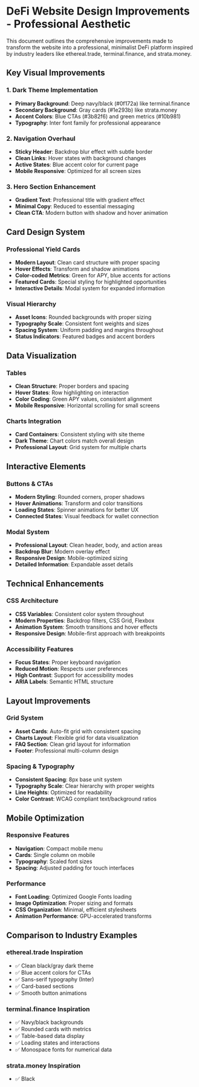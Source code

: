 # DeFi Website Design Improvements - Professional Aesthetic

This document outlines the comprehensive improvements made to transform the website into a professional, minimalist DeFi platform inspired by industry leaders like ethereal.trade, terminal.finance, and strata.money.

## Key Visual Improvements

### 1. Dark Theme Implementation
- **Primary Background**: Deep navy/black (#0f172a) like terminal.finance
- **Secondary Background**: Gray cards (#1e293b) like strata.money  
- **Accent Colors**: Blue CTAs (#3b82f6) and green metrics (#10b981)
- **Typography**: Inter font family for professional appearance

### 2. Navigation Overhaul
- **Sticky Header**: Backdrop blur effect with subtle border
- **Clean Links**: Hover states with background changes
- **Active States**: Blue accent color for current page
- **Mobile Responsive**: Optimized for all screen sizes

### 3. Hero Section Enhancement
- **Gradient Text**: Professional title with gradient effect
- **Minimal Copy**: Reduced to essential messaging
- **Clean CTA**: Modern button with shadow and hover animation

## Card Design System

### Professional Yield Cards
- **Modern Layout**: Clean card structure with proper spacing
- **Hover Effects**: Transform and shadow animations
- **Color-coded Metrics**: Green for APY, blue accents for actions
- **Featured Cards**: Special styling for highlighted opportunities
- **Interactive Details**: Modal system for expanded information

### Visual Hierarchy
- **Asset Icons**: Rounded backgrounds with proper sizing
- **Typography Scale**: Consistent font weights and sizes  
- **Spacing System**: Uniform padding and margins throughout
- **Status Indicators**: Featured badges and accent borders

## Data Visualization

### Tables
- **Clean Structure**: Proper borders and spacing
- **Hover States**: Row highlighting on interaction
- **Color Coding**: Green APY values, consistent alignment
- **Mobile Responsive**: Horizontal scrolling for small screens

### Charts Integration
- **Card Containers**: Consistent styling with site theme
- **Dark Theme**: Chart colors match overall design
- **Professional Layout**: Grid system for multiple charts

## Interactive Elements

### Buttons & CTAs
- **Modern Styling**: Rounded corners, proper shadows
- **Hover Animations**: Transform and color transitions
- **Loading States**: Spinner animations for better UX
- **Connected States**: Visual feedback for wallet connection

### Modal System
- **Professional Layout**: Clean header, body, and action areas
- **Backdrop Blur**: Modern overlay effect
- **Responsive Design**: Mobile-optimized sizing
- **Detailed Information**: Expandable asset details

## Technical Enhancements

### CSS Architecture
- **CSS Variables**: Consistent color system throughout
- **Modern Properties**: Backdrop filters, CSS Grid, Flexbox
- **Animation System**: Smooth transitions and hover effects
- **Responsive Design**: Mobile-first approach with breakpoints

### Accessibility Features
- **Focus States**: Proper keyboard navigation
- **Reduced Motion**: Respects user preferences
- **High Contrast**: Support for accessibility modes
- **ARIA Labels**: Semantic HTML structure

## Layout Improvements

### Grid System
- **Asset Cards**: Auto-fit grid with consistent spacing
- **Charts Layout**: Flexible grid for data visualization
- **FAQ Section**: Clean grid layout for information
- **Footer**: Professional multi-column design

### Spacing & Typography
- **Consistent Spacing**: 8px base unit system
- **Typography Scale**: Clear hierarchy with proper weights
- **Line Heights**: Optimized for readability
- **Color Contrast**: WCAG compliant text/background ratios

## Mobile Optimization

### Responsive Features
- **Navigation**: Compact mobile menu
- **Cards**: Single column on mobile
- **Typography**: Scaled font sizes
- **Spacing**: Adjusted padding for touch interfaces

### Performance
- **Font Loading**: Optimized Google Fonts loading
- **Image Optimization**: Proper sizing and formats
- **CSS Organization**: Minimal, efficient stylesheets
- **Animation Performance**: GPU-accelerated transforms

## Comparison to Industry Examples

### ethereal.trade Inspiration
- ✅ Clean black/gray dark theme
- ✅ Blue accent colors for CTAs
- ✅ Sans-serif typography (Inter)
- ✅ Card-based sections
- ✅ Smooth button animations

### terminal.finance Inspiration  
- ✅ Navy/black backgrounds
- ✅ Rounded cards with metrics
- ✅ Table-based data display
- ✅ Loading states and interactions
- ✅ Monospace fonts for numerical data

### strata.money Inspiration
- ✅ Black
